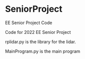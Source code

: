 # SeniorProject
EE Senior Project Code

Code for 2022 EE Senior Project


rplidar.py is the library for the lidar.

MainProgram.py is the main program
